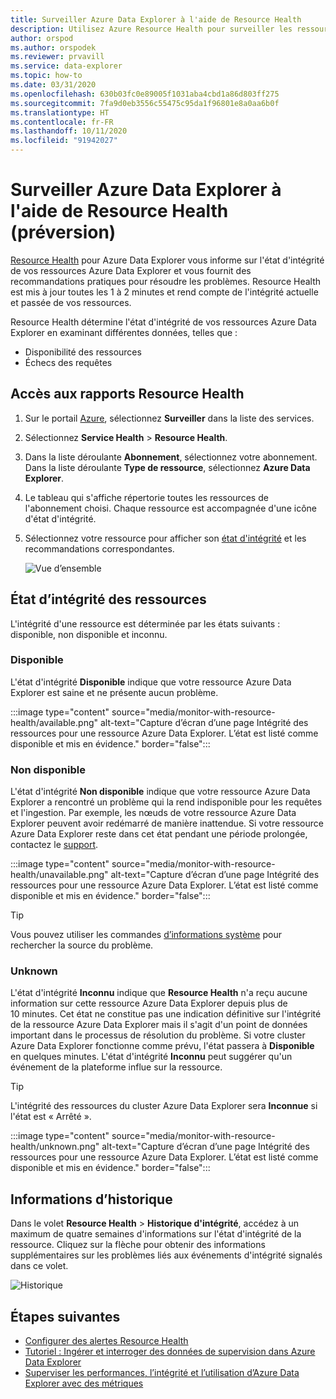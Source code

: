 ```yaml
---
title: Surveiller Azure Data Explorer à l'aide de Resource Health
description: Utilisez Azure Resource Health pour surveiller les ressources Azure Data Explorer.
author: orspod
ms.author: orspodek
ms.reviewer: prvavill
ms.service: data-explorer
ms.topic: how-to
ms.date: 03/31/2020
ms.openlocfilehash: 630b03fc0e89005f1031aba4cbd1a86d803ff275
ms.sourcegitcommit: 7fa9d0eb3556c55475c95da1f96801e8a0aa6b0f
ms.translationtype: HT
ms.contentlocale: fr-FR
ms.lasthandoff: 10/11/2020
ms.locfileid: "91942027"
---
```

# <a name="monitor-azure-data-explorer-using-resource-health-preview"></a>Surveiller Azure Data Explorer à l'aide de Resource Health (préversion)

[Resource Health](/azure/service-health/resource-health-overview) pour Azure Data Explorer vous informe sur l'état d'intégrité de vos ressources Azure Data Explorer et vous fournit des recommandations pratiques pour résoudre les problèmes. Resource Health est mis à jour toutes les 1 à 2 minutes et rend compte de l'intégrité actuelle et passée de vos ressources. 

Resource Health détermine l'état d'intégrité de vos ressources Azure Data Explorer en examinant différentes données, telles que :
* Disponibilité des ressources
* Échecs des requêtes

## <a name="access-resource-health-reporting"></a>Accès aux rapports Resource Health

1. Sur le portail [Azure](https://portal.azure.com/), sélectionnez **Surveiller** dans la liste des services.
1. Sélectionnez **Service Health** > **Resource Health**.
1. Dans la liste déroulante **Abonnement**, sélectionnez votre abonnement. Dans la liste déroulante **Type de ressource**, sélectionnez **Azure Data Explorer**.
1. Le tableau qui s'affiche répertorie toutes les ressources de l'abonnement choisi. Chaque ressource est accompagnée d'une icône d'état d'intégrité.
1. Sélectionnez votre ressource pour afficher son [état d'intégrité](#resource-health-status) et les recommandations correspondantes.

    ![Vue d’ensemble](media/monitor-with-resource-health/resource-health-overview.png)

## <a name="resource-health-status"></a>État d’intégrité des ressources

L'intégrité d'une ressource est déterminée par les états suivants : disponible, non disponible et inconnu.

### <a name="available"></a>Disponible

L'état d'intégrité **Disponible** indique que votre ressource Azure Data Explorer est saine et ne présente aucun problème.

:::image type="content" source="media/monitor-with-resource-health/available.png" alt-text="Capture d’écran d’une page Intégrité des ressources pour une ressource Azure Data Explorer. L’état est listé comme disponible et mis en évidence." border="false":::

### <a name="unavailable"></a>Non disponible

L'état d'intégrité **Non disponible** indique que votre ressource Azure Data Explorer a rencontré un problème qui la rend indisponible pour les requêtes et l'ingestion. Par exemple, les nœuds de votre ressource Azure Data Explorer peuvent avoir redémarré de manière inattendue. Si votre ressource Azure Data Explorer reste dans cet état pendant une période prolongée, contactez le [support]().

:::image type="content" source="media/monitor-with-resource-health/unavailable.png" alt-text="Capture d’écran d’une page Intégrité des ressources pour une ressource Azure Data Explorer. L’état est listé comme disponible et mis en évidence." border="false":::

> [!TIP]
> Vous pouvez utiliser les commandes [d’informations système](kusto/management/systeminfo.md) pour rechercher la source du problème.

### <a name="unknown"></a>Unknown

L'état d'intégrité **Inconnu** indique que **Resource Health** n'a reçu aucune information sur cette ressource Azure Data Explorer depuis plus de 10 minutes. Cet état ne constitue pas une indication définitive sur l'intégrité de la ressource Azure Data Explorer mais il s'agit d'un point de données important dans le processus de résolution du problème. Si votre cluster Azure Data Explorer fonctionne comme prévu, l'état passera à **Disponible** en quelques minutes. L'état d'intégrité **Inconnu** peut suggérer qu'un événement de la plateforme influe sur la ressource. 

> [!TIP]
> L'intégrité des ressources du cluster Azure Data Explorer sera **Inconnue** si l'état est « Arrêté ».

:::image type="content" source="media/monitor-with-resource-health/unknown.png" alt-text="Capture d’écran d’une page Intégrité des ressources pour une ressource Azure Data Explorer. L’état est listé comme disponible et mis en évidence." border="false":::

## <a name="historical-information"></a>Informations d’historique

Dans le volet **Resource Health** > **Historique d'intégrité**, accédez à un maximum de quatre semaines d'informations sur l'état d'intégrité de la ressource. Cliquez sur la flèche pour obtenir des informations supplémentaires sur les problèmes liés aux événements d'intégrité signalés dans ce volet. 

![Historique](media/monitor-with-resource-health/healthhistory.png)

## <a name="next-steps"></a>Étapes suivantes

* [Configurer des alertes Resource Health](https://docs.microsoft.com/azure/service-health/resource-health-alert-arm-template-guide)
* [Tutoriel : Ingérer et interroger des données de supervision dans Azure Data Explorer](ingest-data-no-code.md)
* [Superviser les performances, l’intégrité et l’utilisation d’Azure Data Explorer avec des métriques](using-metrics.md)
